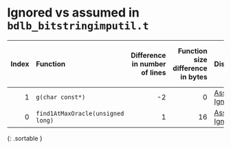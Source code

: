 # Ignored vs assumed in `bdlb_bitstringimputil.t`

<script src="../sorttable.js"></script>
|   Index | Function                          |   Difference in number of lines |   Function size difference in bytes | Disassembly                                                             | Number of lines in assumed build   | Number of bytes in assumed build   | Number of lines in ignored build   | Number of bytes in ignored build   |
|--------:|:----------------------------------|--------------------------------:|------------------------------------:|:------------------------------------------------------------------------|:-----------------------------------|:-----------------------------------|:-----------------------------------|:-----------------------------------|
|       1 | `g(char const*)`                  |                              -2 |                                   0 | [Assumed](1.assume.s.txt), [Ignored](1.none.s.txt), [Diff](1.diff.html) | 2,240                              | 4,400,528                          | 2,240                              | 4,400,528                          |
|       0 | `find1AtMaxOracle(unsigned long)` |                               1 |                                  16 | [Assumed](0.assume.s.txt), [Ignored](0.none.s.txt), [Diff](0.diff.html) | 128                                | 4,200,672                          | 112                                | 4,200,672                          |
{: .sortable }
